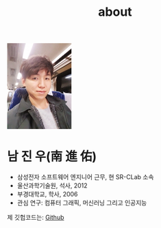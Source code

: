 ﻿---
layout: page
title: "about"
permalink: /about/
---

![title](./assets/profile.jpg)

# 남 진 우(南 進 佑)
* 삼성전자 소프트웨어 엔지니어 근무, 현 SR-CLab 소속 
* 울산과학기술원, 석사, 2012
* 부경대학교, 학사, 2006 
* 관심 연구: 컴퓨터 그래픽, 머신러닝 그리고 인공지능 

제 깃헙코드는:
[Github](https://github.com/junimnjw)  

  


